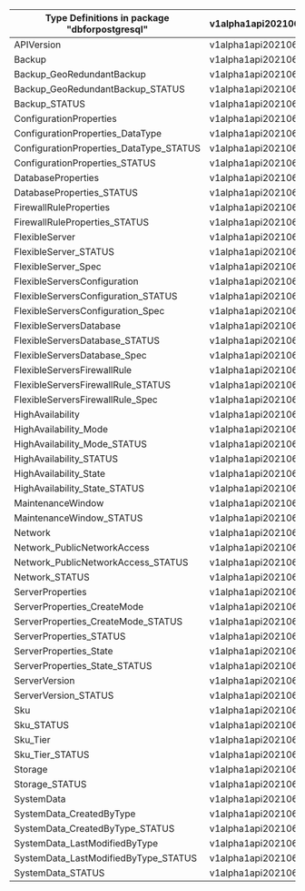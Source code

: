 | Type Definitions in package "dbforpostgresql" | v1alpha1api20210601 | v1beta20210601 |
|-----------------------------------------------|---------------------|----------------|
| APIVersion                                    | v1alpha1api20210601 | v1beta20210601 |
| Backup                                        | v1alpha1api20210601 | v1beta20210601 |
| Backup_GeoRedundantBackup                     | v1alpha1api20210601 | v1beta20210601 |
| Backup_GeoRedundantBackup_STATUS              | v1alpha1api20210601 | v1beta20210601 |
| Backup_STATUS                                 | v1alpha1api20210601 | v1beta20210601 |
| ConfigurationProperties                       | v1alpha1api20210601 | v1beta20210601 |
| ConfigurationProperties_DataType              | v1alpha1api20210601 | v1beta20210601 |
| ConfigurationProperties_DataType_STATUS       | v1alpha1api20210601 | v1beta20210601 |
| ConfigurationProperties_STATUS                | v1alpha1api20210601 | v1beta20210601 |
| DatabaseProperties                            | v1alpha1api20210601 | v1beta20210601 |
| DatabaseProperties_STATUS                     | v1alpha1api20210601 | v1beta20210601 |
| FirewallRuleProperties                        | v1alpha1api20210601 | v1beta20210601 |
| FirewallRuleProperties_STATUS                 | v1alpha1api20210601 | v1beta20210601 |
| FlexibleServer                                | v1alpha1api20210601 | v1beta20210601 |
| FlexibleServer_STATUS                         | v1alpha1api20210601 | v1beta20210601 |
| FlexibleServer_Spec                           | v1alpha1api20210601 | v1beta20210601 |
| FlexibleServersConfiguration                  | v1alpha1api20210601 | v1beta20210601 |
| FlexibleServersConfiguration_STATUS           | v1alpha1api20210601 | v1beta20210601 |
| FlexibleServersConfiguration_Spec             | v1alpha1api20210601 | v1beta20210601 |
| FlexibleServersDatabase                       | v1alpha1api20210601 | v1beta20210601 |
| FlexibleServersDatabase_STATUS                | v1alpha1api20210601 | v1beta20210601 |
| FlexibleServersDatabase_Spec                  | v1alpha1api20210601 | v1beta20210601 |
| FlexibleServersFirewallRule                   | v1alpha1api20210601 | v1beta20210601 |
| FlexibleServersFirewallRule_STATUS            | v1alpha1api20210601 | v1beta20210601 |
| FlexibleServersFirewallRule_Spec              | v1alpha1api20210601 | v1beta20210601 |
| HighAvailability                              | v1alpha1api20210601 | v1beta20210601 |
| HighAvailability_Mode                         | v1alpha1api20210601 | v1beta20210601 |
| HighAvailability_Mode_STATUS                  | v1alpha1api20210601 | v1beta20210601 |
| HighAvailability_STATUS                       | v1alpha1api20210601 | v1beta20210601 |
| HighAvailability_State                        | v1alpha1api20210601 | v1beta20210601 |
| HighAvailability_State_STATUS                 | v1alpha1api20210601 | v1beta20210601 |
| MaintenanceWindow                             | v1alpha1api20210601 | v1beta20210601 |
| MaintenanceWindow_STATUS                      | v1alpha1api20210601 | v1beta20210601 |
| Network                                       | v1alpha1api20210601 | v1beta20210601 |
| Network_PublicNetworkAccess                   | v1alpha1api20210601 | v1beta20210601 |
| Network_PublicNetworkAccess_STATUS            | v1alpha1api20210601 | v1beta20210601 |
| Network_STATUS                                | v1alpha1api20210601 | v1beta20210601 |
| ServerProperties                              | v1alpha1api20210601 | v1beta20210601 |
| ServerProperties_CreateMode                   | v1alpha1api20210601 | v1beta20210601 |
| ServerProperties_CreateMode_STATUS            | v1alpha1api20210601 | v1beta20210601 |
| ServerProperties_STATUS                       | v1alpha1api20210601 | v1beta20210601 |
| ServerProperties_State                        | v1alpha1api20210601 | v1beta20210601 |
| ServerProperties_State_STATUS                 | v1alpha1api20210601 | v1beta20210601 |
| ServerVersion                                 | v1alpha1api20210601 | v1beta20210601 |
| ServerVersion_STATUS                          | v1alpha1api20210601 | v1beta20210601 |
| Sku                                           | v1alpha1api20210601 | v1beta20210601 |
| Sku_STATUS                                    | v1alpha1api20210601 | v1beta20210601 |
| Sku_Tier                                      | v1alpha1api20210601 | v1beta20210601 |
| Sku_Tier_STATUS                               | v1alpha1api20210601 | v1beta20210601 |
| Storage                                       | v1alpha1api20210601 | v1beta20210601 |
| Storage_STATUS                                | v1alpha1api20210601 | v1beta20210601 |
| SystemData                                    | v1alpha1api20210601 | v1beta20210601 |
| SystemData_CreatedByType                      | v1alpha1api20210601 | v1beta20210601 |
| SystemData_CreatedByType_STATUS               | v1alpha1api20210601 | v1beta20210601 |
| SystemData_LastModifiedByType                 | v1alpha1api20210601 | v1beta20210601 |
| SystemData_LastModifiedByType_STATUS          | v1alpha1api20210601 | v1beta20210601 |
| SystemData_STATUS                             | v1alpha1api20210601 | v1beta20210601 |
